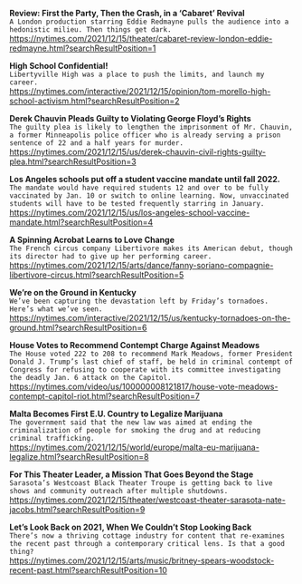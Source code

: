 **Review: First the Party, Then the Crash, in a ‘Cabaret’ Revival**\
`A London production starring Eddie Redmayne pulls the audience into a hedonistic milieu. Then things get dark.`\
https://nytimes.com/2021/12/15/theater/cabaret-review-london-eddie-redmayne.html?searchResultPosition=1

**High School Confidential!**\
`Libertyville High was a place to push the limits, and launch my career.`\
https://nytimes.com/interactive/2021/12/15/opinion/tom-morello-high-school-activism.html?searchResultPosition=2

**Derek Chauvin Pleads Guilty to Violating George Floyd’s Rights**\
`The guilty plea is likely to lengthen the imprisonment of Mr. Chauvin, a former Minneapolis police officer who is already serving a prison sentence of 22 and a half years for murder.`\
https://nytimes.com/2021/12/15/us/derek-chauvin-civil-rights-guilty-plea.html?searchResultPosition=3

**Los Angeles schools put off a student vaccine mandate until fall 2022.**\
`The mandate would have required students 12 and over to be fully vaccinated by Jan. 10 or switch to online learning. Now, unvaccinated students will have to be tested frequently starring in January.`\
https://nytimes.com/2021/12/15/us/los-angeles-school-vaccine-mandate.html?searchResultPosition=4

**A Spinning Acrobat Learns to Love Change**\
`The French circus company Libertivore makes its American debut, though its director had to give up her performing career.`\
https://nytimes.com/2021/12/15/arts/dance/fanny-soriano-compagnie-libertivore-circus.html?searchResultPosition=5

**We’re on the Ground in Kentucky**\
`We’ve been capturing the devastation left by Friday’s tornadoes. Here’s what we’ve seen.`\
https://nytimes.com/interactive/2021/12/15/us/kentucky-tornadoes-on-the-ground.html?searchResultPosition=6

**House Votes to Recommend Contempt Charge Against Meadows**\
`The House voted 222 to 208 to recommend Mark Meadows, former President Donald J. Trump’s last chief of staff, be held in criminal contempt of Congress for refusing to cooperate with its committee investigating the deadly Jan. 6 attack on the Capitol.`\
https://nytimes.com/video/us/100000008121817/house-vote-meadows-contempt-capitol-riot.html?searchResultPosition=7

**Malta Becomes First E.U. Country to Legalize Marijuana**\
`The government said that the new law was aimed at ending the criminalization of people for smoking the drug and at reducing criminal trafficking.`\
https://nytimes.com/2021/12/15/world/europe/malta-eu-marijuana-legalize.html?searchResultPosition=8

**For This Theater Leader, a Mission That Goes Beyond the Stage**\
`Sarasota’s Westcoast Black Theater Troupe is getting back to live shows and community outreach after multiple shutdowns.`\
https://nytimes.com/2021/12/15/theater/westcoast-theater-sarasota-nate-jacobs.html?searchResultPosition=9

**Let’s Look Back on 2021, When We Couldn’t Stop Looking Back**\
`There’s now a thriving cottage industry for content that re-examines the recent past through a contemporary critical lens. Is that a good thing?`\
https://nytimes.com/2021/12/15/arts/music/britney-spears-woodstock-recent-past.html?searchResultPosition=10

